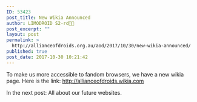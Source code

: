 ```yaml
---
ID: 53423
post_title: New Wikia Announced
author: LIMODROID S2-rd🔭🔬
post_excerpt: ""
layout: post
permalink: >
  http://allianceofdroids.org.au/aod/2017/10/30/new-wikia-announced/
published: true
post_date: 2017-10-30 10:21:42
---
```

To make us more accessible to fandom browsers, we have a new wikia page. Here is the link: http://allianceofdroids.wikia.com

In the next post: All about our future websites.